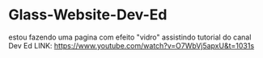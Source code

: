 # Glass-Website-Dev-Ed
 estou fazendo uma pagina com efeito "vidro" assistindo tutorial do canal Dev Ed LINK: https://www.youtube.com/watch?v=O7WbVj5apxU&t=1031s
